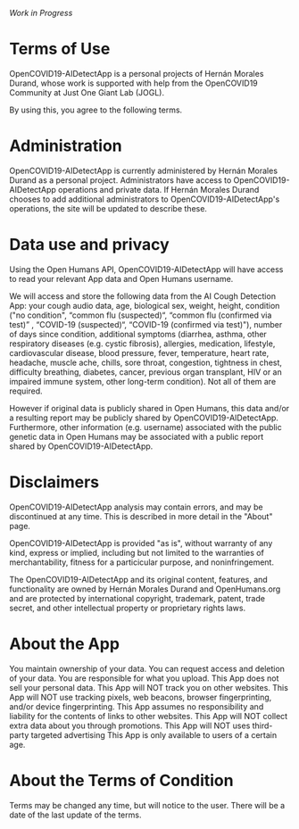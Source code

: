 _Work in Progress_

# Terms of Use

OpenCOVID19-AIDetectApp is a personal projects of Hernán Morales Durand, whose work is supported with help from the OpenCOVID19 Community at Just One Giant Lab (JOGL).

By using this, you agree to the following terms.

# Administration

OpenCOVID19-AIDetectApp is currently administered by Hernán Morales Durand as a personal project. Administrators have access to OpenCOVID19-AIDetectApp operations and private data. If Hernán Morales Durand chooses to add additional administrators to OpenCOVID19-AIDetectApp's operations, the site will be updated to describe these.

# Data use and privacy

Using the Open Humans API, OpenCOVID19-AIDetectApp will have access to read your relevant App data and Open Humans username.

We will access and store the following data from the AI Cough Detection App: your cough audio data, age, biological sex, weight, height, condition ("no condition", “common flu (suspected)“, “common flu (confirmed via test)” , “COVID-19 (suspected)“, “COVID-19 (confirmed via test)"), number of days since condition, additional symptoms (diarrhea, asthma, other respiratory diseases (e.g. cystic fibrosis), allergies, medication, lifestyle, cardiovascular disease, blood pressure, fever, temperature, heart rate, headache, muscle ache, chills, sore throat, congestion, tightness in chest, difficulty breathing, diabetes, cancer, previous organ transplant, HIV or an impaired immune system, other long-term condition). Not all of them are required.

However if original data is publicly shared in Open Humans, this data and/or a resulting report may be publicly shared by OpenCOVID19-AIDetectApp. Furthermore, other information (e.g. username) associated with the public genetic data in Open Humans may be associated with a public report shared by OpenCOVID19-AIDetectApp.

# Disclaimers

OpenCOVID19-AIDetectApp analysis may contain errors, and may be discontinued at any time. This is described in more detail in the "About" page.

OpenCOVID19-AIDetectApp is provided "as is", without warranty of any kind, express or implied, including but not limited to the warranties of merchantability, fitness for a particicular purpose, and noninfringement.

The OpenCOVID19-AIDetectApp and its original content, features, and functionality are owned by Hernán Morales Durand and OpenHumans.org and are protected by international copyright, trademark, patent, trade secret, and other intellectual property or proprietary rights laws.

# About the App

You maintain ownership of your data.
You can request access and deletion of your data.
You are responsible for what you upload.
This App does not sell your personal data.
This App will NOT track you on other websites.
This App will NOT use tracking pixels, web beacons, browser fingerprinting, and/or device fingerprinting.
This App assumes no responsibility and liability for the contents of links to other websites.
This App will NOT collect extra data about you through promotions.
This App will NOT uses third-party targeted advertising
This App is only available to users of a certain age.

# About the Terms of Condition

Terms may be changed any time, but will notice to the user.
There will be a date of the last update of the terms.

